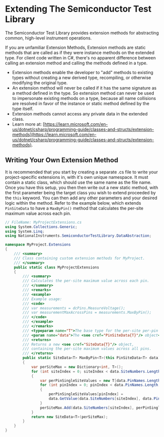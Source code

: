 # Extending The Semiconductor Test Library

The Semiconductor Test Library provides extension methods for abstracting common, high-level instrument operations.

If you are unfamiliar Extension Methods, Extension methods are static methods that are called as if they were instance methods on the extended type. For client code written in C#, there's no apparent difference between calling an extension method and calling the methods defined in a type.

- Extension methods enable the developer to "add" methods to existing types without creating a new derived type, recompiling, or otherwise modifying the original type.
- An extension method will never be called if it has the same signature as a method defined in the type. So extension method can never be used to impersonate existing methods on a type, because all name collisions are resolved in favor of the instance or static method defined by the type itself.
- Extension methods cannot access any private data in the extended class.
- Learn more at: [https://learn.microsoft.com/en-us/dotnet/csharp/programming-guide/classes-and-structs/extension-methods](https://learn.microsoft.com/en-us/dotnet/csharp/programming-guide/classes-and-structs/extension-methods).

## Writing Your Own Extension Method

It is recommended that you start by creating a separate .cs file to write your project-specific extensions in, with it's own unique namespace. It must contain a static class, which should use the same name as the file name. Once you have this setup, you then then write out a new static method, with the first parameter being the target class you wish to extend proceeded by the `this` keyword. You can then add any other parameters and your desired logic within the method. Refer to the example below, which extends `PinSiteData` to have a `MaxByPin()` method that calculates the per-site maximum value across each pin.

```C#
// FileName: MyProjectExtensions.cs
using System.Collections.Generic;
using System.Linq;
using NationalInstruments.SemiconductorTestLibrary.DataAbstraction;

namespace MyProject.Extensions
{
    /// <summary>
    /// Class containing custom extension methods for MyProject.
    /// </summary>
    public static class MyProjectExtensions
    {
        /// <summary>
        /// Calculates the per-site maximum value across each pin.
        /// </summary>
        /// <remarks>
        /// <example>
        /// Example usage:
        /// <code>
        /// var measurements = dcPins.MeasureVoltage();
        /// var measurementMaxAcrossPins = measurements.MaxByPin();
        /// </code>
        /// </example>
        /// </remarks>
        /// <typeparam name="T">The base type for the per-site per-pin data</typeparam>
        /// <param name="data">The <see cref="PinSiteData{T}"/> object</param>
        /// <returns>
        /// Returns a new <see cref="SiteData{T}"/> object,
        /// containing the per-site maximum values across all pins.
        /// </returns>
        public static SiteData<T> MaxByPin<T>(this PinSiteData<T> data)
        {
            var perSiteMax = new Dictionary<int, T>();
            for (int siteIndex = 0; siteIndex < data.SiteNumbers.Length; siteIndex++)
            {
                var perPinSingleSiteValues = new T[data.PinNames.Length];
                for (int pinIndex = 0; pinIndex < data.PinNames.Length; pinIndex++)
                {
                    perPinSingleSiteValues[pinIndex] =
                    data.GetValue(data.SiteNumbers[siteIndex], data.PinNames[pinIndex]);
                }
                perSiteMax.Add(data.SiteNumbers[siteIndex], perPinSingleSiteValues.Max());
            }
            return new SiteData<T>(perSiteMax);
        }
    }
}
```

